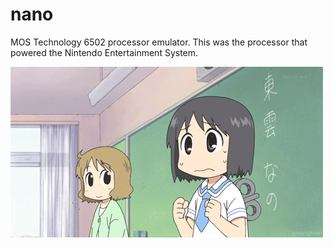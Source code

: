 # nano
MOS Technology 6502 processor emulator. This was the processor that powered the Nintendo Entertainment System.

![nano](https://github.com/Ruenzuo/nano/blob/master/.github/nano.gif?raw=true)
